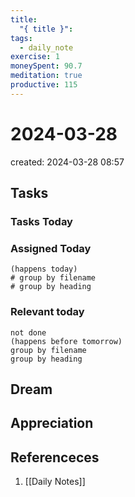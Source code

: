```yaml
---
title:
  "{ title }": 
tags:
  - daily_note
exercise: 1
moneySpent: 90.7
meditation: true
productive: 115
---
```

# 2024-03-28
created: 2024-03-28 08:57

## Tasks

### Tasks Today

### Assigned Today
```tasks
(happens today)
# group by filename
# group by heading
```

### Relevant today
```tasks
not done
(happens before tomorrow)
group by filename
group by heading
```

## Dream

## Appreciation

## Referenceces
1.  [[Daily Notes]]